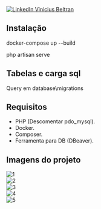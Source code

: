 [![LinkedIn Vinicius Beltran](https://img.shields.io/badge/LinkedIn-0077B5?style=for-the-badge&logo=linkedin&logoColor=white)](https://www.linkedin.com/in/dev-vinicius-beltran/)

## Instalação

docker-compose up --build

php artisan serve

##  Tabelas e carga sql

Query em database\migrations

## Requisitos

- PHP (Descomentar pdo_mysql).
- Docker.
- Composer.
- Ferramenta para DB (DBeaver).

## Imagens do projeto

![1](https://github.com/ViniciusBelt/imgs/blob/master/1.png?raw=true)
<br>
![2](https://github.com/ViniciusBelt/imgs/blob/master/2.png?raw=true)
<br>
![3](https://github.com/ViniciusBelt/imgs/blob/master/3.png?raw=true)
<br>
![4](https://github.com/ViniciusBelt/imgs/blob/master/4.png?raw=true)
<br>
![5](https://github.com/ViniciusBelt/imgs/blob/master/5.png?raw=true)
